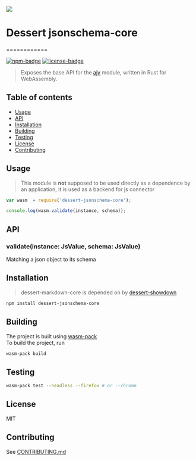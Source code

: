 [![](https://user-images.githubusercontent.com/25987204/78205790-10b0c680-74d8-11ea-9767-5bb93e920044.png)](https://dessert.dev/)

# Dessert jsonschema-core
============

[![npm-badge]][npm-url]
[![license-badge]][license]

[npm-badge]: https://img.shields.io/npm/v/dessert-jsonschema-core.svg
[npm-url]: https://www.npmjs.org/package/dessert-jsonschema-core
[license-badge]: https://img.shields.io/github/license/dessert-wasm/dessert-jsonschema-core
[license]: LICENSE_MIT

> Exposes the base API for the [ajv] module, written in Rust for WebAssembly.

>[ajv]: https://github.com/epoberezkin/ajv

## Table of contents
* [Usage](#usage)
* [API](#api)
* [Installation](#installation)
* [Building](#building)
* [Testing](#testing)
* [License](#license)
* [Contributing](#contributing)

## Usage

> This module is **not** supposed to be used directly as a dependence by an application, it is used as a backend for js connector

```js
var wasm  = require('dessert-jsonschema-core');

console.log(wasm.validate(instance, schema));
```

## API

### validate(instance: JsValue, schema: JsValue)

Matching a json object to its schema

## Installation

> dessert-markdown-core is depended on by [dessert-showdown](https://github.com/dessert-wasm/dessert-showdown)
```sh
npm install dessert-jsonschema-core
```

## Building
The project is built using [wasm-pack]  
To build the project, run

[wasm-pack]: https://github.com/rustwasm/wasm-pack
```sh
wasm-pack build
```

## Testing

```sh
wasm-pack test --headless --firefox # or --chrome
```

## License
MIT

## Contributing
See [CONTRIBUTING.md](CONTRIBUTING.md)